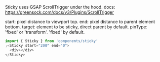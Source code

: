 Sticky uses GSAP ScrollTrigger under the hood.
docs: https://greensock.com/docs/v3/Plugins/ScrollTrigger

start: pixel distance to viewport top.
end: pixel distance to parent element bottom.
target: element to be sticky, direct parent by default.
pinType: 'fixed' or 'transform'. 'fixed' by default.

```javascript
import { Sticky } from 'components/sticky'
;<Sticky start="200" end="0">
  <div></div>
</Sticky>
```
